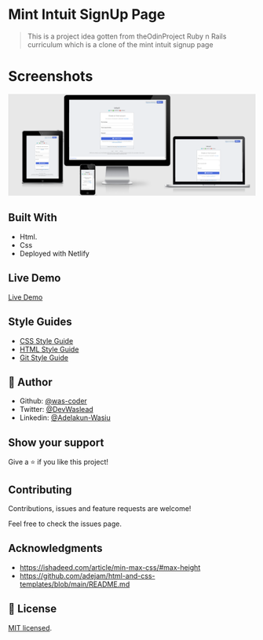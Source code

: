# Mint Intuit SignUp Page

> This is a project idea gotten from theOdinProject Ruby n Rails curriculum which is a clone of the mint intuit signup page

# Screenshots

![screenshots](./images/screenshot.PNG)

## Built With

- Html.
- Css
- Deployed with Netlify

## Live Demo

[Live Demo](https://mintclone.netlify.app/)

## Style Guides

- [CSS Style Guide](http://udacity.github.io/frontend-nanodegree-styleguide/css.html)
- [HTML Style Guide](http://udacity.github.io/frontend-nanodegree-styleguide/index.html)
- [Git Style Guide](https://udacity.github.io/git-styleguide/)

## 👤 Author

- Github: [@was-coder](https://github.com/was-coder)
- Twitter: [@DevWaslead](https://twitter.com/DevWaslead)
- Linkedin: [@Adelakun-Wasiu](https://www.linkedin.com/in/adelakun-wasiu-1a2a5b1a6/)

## Show your support

Give a ⭐️ if you like this project!

## Contributing

Contributions, issues and feature requests are welcome!

Feel free to check the issues page.

## Acknowledgments

- https://ishadeed.com/article/min-max-css/#max-height
- https://github.com/adejam/html-and-css-templates/blob/main/README.md

## 📝 License

[MIT licensed](./LICENSE).

